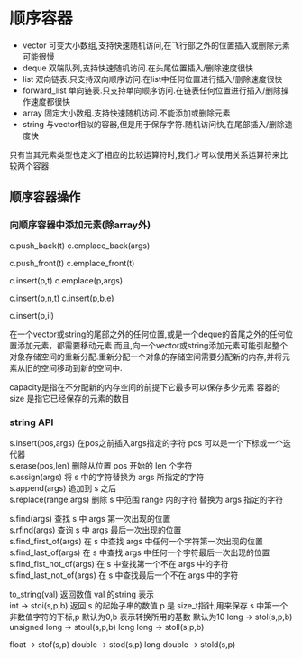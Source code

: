 # 顺序容器

- vector        可变大小数组,支持快速随机访问,在飞行部之外的位置插入或删除元素可能很慢
- deque         双端队列,支持快速随机访问.在头尾位置插入/删除速度很快
- list          双向链表.只支持双向顺序访问.在list中任何位置进行插入/删除速度很快
- forward_list  单向链表.只支持单向顺序访问.在链表任何位置进行插入/删除操作速度都很快
- array         固定大小数组.支持快速随机访问.不能添加或删除元素
- string        与vector相似的容器,但是用于保存字符.随机访问快,在尾部插入/删除速度快

只有当其元素类型也定义了相应的比较运算符时,我们才可以使用关系运算符来比较两个容器.


## 顺序容器操作

### 向顺序容器中添加元素(除array外)

c.push_back(t)
c.emplace_back(args)

c.push_front(t)
c.emplace_front(t)

c.insert(p,t)
c.emplace(p,args)

c.insert(p,n,t)
c.insert(p,b,e)

c.insert(p,il)

在一个vector或string的尾部之外的任何位置,或是一个deque的首尾之外的任何位置添加元素，都需要移动元素
而且,向一个vector或string添加元素可能引起整个对象存储空间的重新分配.重新分配一个对象的存储空间需要分配新的内存,并将元素从旧的空间移动到新的空间中.

capacity是指在不分配新的内存空间的前提下它最多可以保存多少元素
容器的 size 是指它已经保存的元素的数目


### string API
s.insert(pos,args) 在pos之前插入args指定的字符  pos 可以是一个下标或一个迭代器<br/>
s.erase(pos,len) 删除从位置 pos 开始的 len 个字符 <br/>
s.assign(args) 将 s 中的字符替换为 args 所指定的字符 <br/>
s.append(args) 追加到 s 之后<br/>
s.replace(range,args) 删除 s 中范围 range 内的字符  替换为 args 指定的字符 <br/>


s.find(args) 查找 s 中 args 第一次出现的位置<br/>
s.rfind(args) 查询 s 中 args 最后一次出现的位置<br/>
s.find_first_of(args) 在 s 中查找 args 中任何一个字符第一次出现的位置<br/>
s.find_last_of(args) 在 s 中查找 args 中任何一个字符最后一次出现的位置<br/>
s.find_fist_not_of(args) 在 s 中查找第一个不在 args 中的字符 <br/>
s.find_last_not_of(args) 在 s 中查找最后一个不在 args 中的字符 

to_string(val) 返回数值 val 的string 表示<br/>
int -> stoi(s,p,b)   返回 s 的起始子串的数值 p 是 size_t指针,用来保存 s 中第一个非数值字符的下标,p 默认为0,b 表示转换所用的基数 默认为10
long -> stol(s,p,b) 
unsigned long -> stoul(s,p,b) 
long long -> stoll(s,p,b) 

float -> stof(s,p) 
double -> stod(s,p) 
long double -> stold(s,p) 